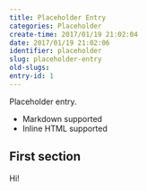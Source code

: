 ```yaml
---
title: Placeholder Entry
categories: Placeholder
create-time: 2017/01/19 21:02:04
date: 2017/01/19 21:02:06
identifier: placeholder
slug: placeholder-entry
old-slugs: 
entry-id: 1
---
```


Placeholder entry.

*   Markdown supported
*   Inline HTML supported


First section
-------------

Hi!
